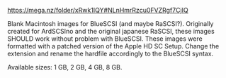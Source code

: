 https://mega.nz/folder/xRwk1IQY#NLnHmrRzcu0FVZRgf7CjIQ

Blank Macintosh images for BlueSCSI (and maybe RaSCSI?).
Originally created for ArdSCSIno and the original japanese RaSCSI, these images SHOULD work without problem with BlueSCSI.
These images were formatted with a patched version of the Apple HD SC Setup.
Change the extension and rename the hardfile accordingly to the BlueSCSI syntax.

Available sizes: 1 GB, 2 GB, 4 GB, 8 GB.
